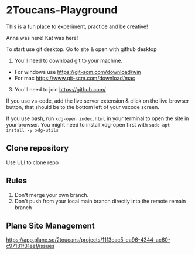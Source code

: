 # 2Toucans-Playground
This is a fun place to experiment, practice and be creative!

Anna was here!
Kat was here!

To start use git desktop.
Go to site & open with github desktop


1. You'll need to download git to your machine.
* For windows use https://git-scm.com/download/win
* For mac https://www.git-scm.com/download/mac
   
3. You'll need to join https://github.com/

If you use vs-code, add the live server extension & click on the live browser button, that should be to the bottom left of your vscode screen.

If you use bash, run `xdg-open index.html` in your terminal to open the site in your browser. You
might need to install xdg-open first with `sudo apt install -y xdg-utils`

## Clone repository
Use ULI to clone repo

## Rules

1. Don't merge your own branch.
2. Don't push from your local main branch directly into the remote remain branch

## Plane Site Management

https://app.plane.so/2toucans/projects/11f3eac5-ea96-4344-ac60-c97181f31eef/issues
